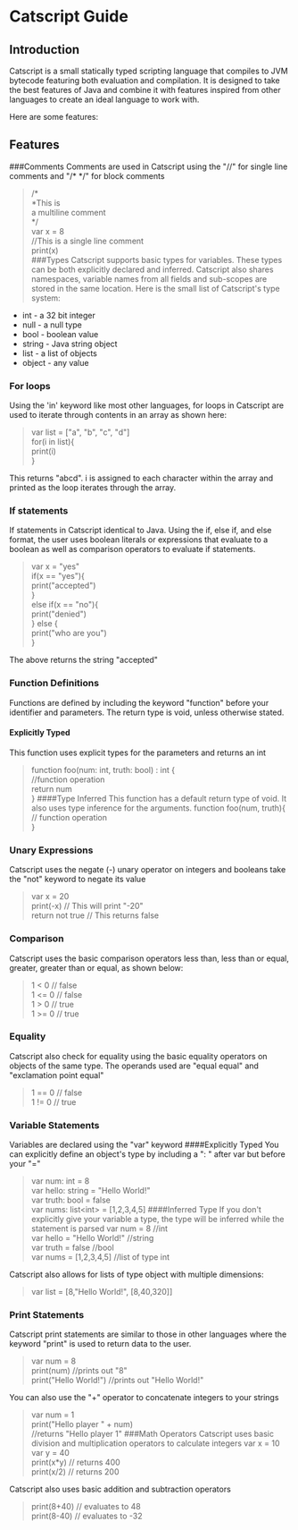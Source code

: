 # Catscript Guide

## Introduction
Catscript is a small statically typed scripting language that compiles to JVM bytecode featuring both evaluation and compilation.
It is designed to take the best features of Java and combine it with features inspired from other languages to create
an ideal language to work with.

Here are some features:
## Features
###Comments
Comments are used in Catscript using the "//" for single line comments and "/* */" for block comments
> /*</br>
> *This is</br>
> a multiline comment</br>
> */</br>
> var x = 8</br>
> //This is a single line comment</br>
> print(x)</br>
###Types
Catscript supports basic types for variables. These types can be both explicitly declared and inferred.
Catscript also shares namespaces, variable names from all fields and sub-scopes are stored in the same location.
Here is the small list of Catscript's type system:
* int - a 32 bit integer
* null - a null type
* bool - boolean value
* string - Java string object
* list - a list of objects
* object - any value</br>

### For loops
Using the 'in' keyword like most other languages, for loops in Catscript are used to iterate through contents in an array as shown here:
> var list = ["a", "b", "c", "d"] </br>
> for(i in list){</br>
>    print(i)</br>
> }</br>

This returns "abcd". i is assigned to each character within the array and printed as the loop iterates through the array.
### If statements
If statements in Catscript identical to Java. Using the if, else if, and else format, the user uses boolean
literals or expressions that evaluate to a boolean as well as comparison operators to evaluate if statements.
> var x = "yes"</br>
> if(x == "yes"){</br>
>  print("accepted")</br>
> }</br>
> else if(x == "no"){</br>
>  print("denied")</br>
> } else {</br>
> print("who are you")</br>
> }

The above returns the string "accepted"
### Function Definitions
Functions are defined by including the keyword "function" before your identifier and parameters. The return type is void,
unless otherwise stated.
#### Explicitly Typed
This function uses explicit types for the parameters and returns an int
> function foo(num: int, truth: bool) : int {</br>
> //function operation</br>
> return num</br>
> }
####Type Inferred
This function has a default return type of void. It also uses type inference for the arguments.
> function foo(num, truth){</br>
> // function operation</br>
> }</br>
### Unary Expressions
Catscript uses the negate (-) unary operator on integers and booleans take the "not" keyword to negate its value
> var x = 20</br>
> print(-x) // This will print "-20"</br>
> return not true  // This returns false
### Comparison
Catscript uses the basic comparison operators less than, less than or equal, greater, greater than or equal, as shown below:
> 1 < 0 // false</br>
> 1 <= 0 // false</br>
> 1 > 0 // true</br>
> 1 >= 0 // true
### Equality
Catscript also check for equality using the basic equality operators on objects of the same type. The operands used are
"equal equal" and "exclamation point equal"
> 1 == 0 // false</br>
> 1 != 0 // true
### Variable Statements
Variables are declared using the "var" keyword
####Explicitly Typed
You can explicitly define an object's type by including a ": <type>" after var but before your "="
> var num: int = 8</br>
> var hello: string = "Hello World!"</br>
> var truth: bool = false</br>
> var nums: list\<int\> = [1,2,3,4,5]
####Inferred Type
If you don't explicitly give your variable a type, the type will be inferred while the statement is parsed
> var num = 8 //int</br>
> var hello = "Hello World!" //string</br>
> var truth = false //bool</br>
> var nums = [1,2,3,4,5] //list of type int

Catscript also allows for lists of type object with multiple dimensions:
> var list = [8,"Hello World!", [8,40,320]]
### Print Statements
Catscript print statements are similar to those in other languages where the keyword "print" is used to return data to the user.
> var num = 8</br>
> print(num) //prints out "8"</br>
> print("Hello World!") //prints out "Hello World!"

You can also use the "+" operator to concatenate integers to your strings
> var num = 1</br>
> print("Hello player " + num)</br>
> //returns "Hello player 1"
###Math Operators
Catscript uses basic division and multiplication operators to calculate integers
> var x = 10</br>
> var y = 40</br>
> print(x*y) // returns 400 </br>
> print(x/2) // returns 200

Catscript also uses basic addition and subtraction operators
> print(8+40) // evaluates to 48</br>
> print(8-40) // evaluates to -32</br>